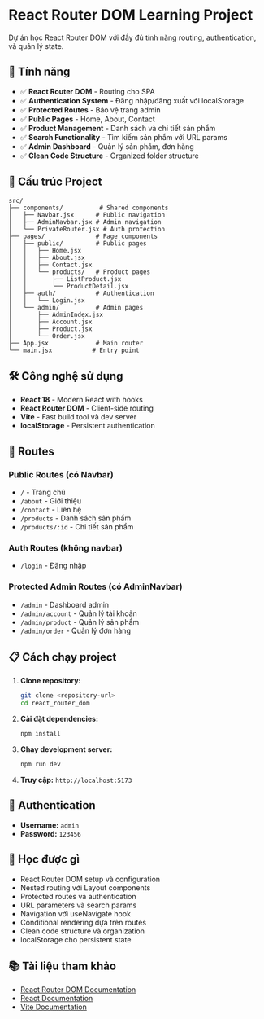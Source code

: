 # React Router DOM Learning Project

Dự án học React Router DOM với đầy đủ tính năng routing, authentication, và quản lý state.

## 🚀 Tính năng

- ✅ **React Router DOM** - Routing cho SPA
- ✅ **Authentication System** - Đăng nhập/đăng xuất với localStorage
- ✅ **Protected Routes** - Bảo vệ trang admin
- ✅ **Public Pages** - Home, About, Contact
- ✅ **Product Management** - Danh sách và chi tiết sản phẩm
- ✅ **Search Functionality** - Tìm kiếm sản phẩm với URL params
- ✅ **Admin Dashboard** - Quản lý sản phẩm, đơn hàng
- ✅ **Clean Code Structure** - Organized folder structure

## 📁 Cấu trúc Project

```
src/
├── components/          # Shared components
│   ├── Navbar.jsx      # Public navigation
│   ├── AdminNavbar.jsx # Admin navigation  
│   └── PrivateRouter.jsx # Auth protection
├── pages/              # Page components
│   ├── public/         # Public pages
│   │   ├── Home.jsx
│   │   ├── About.jsx
│   │   ├── Contact.jsx
│   │   └── products/   # Product pages
│   │       ├── ListProduct.jsx
│   │       └── ProductDetail.jsx
│   ├── auth/           # Authentication
│   │   └── Login.jsx
│   └── admin/          # Admin pages
│       ├── AdminIndex.jsx
│       ├── Account.jsx
│       ├── Product.jsx
│       └── Order.jsx
├── App.jsx             # Main router
└── main.jsx           # Entry point
```

## 🛠️ Công nghệ sử dụng

- **React 18** - Modern React with hooks
- **React Router DOM** - Client-side routing
- **Vite** - Fast build tool và dev server
- **localStorage** - Persistent authentication

## 🚦 Routes

### Public Routes (có Navbar)
- `/` - Trang chủ
- `/about` - Giới thiệu  
- `/contact` - Liên hệ
- `/products` - Danh sách sản phẩm
- `/products/:id` - Chi tiết sản phẩm

### Auth Routes (không navbar)
- `/login` - Đăng nhập

### Protected Admin Routes (có AdminNavbar)
- `/admin` - Dashboard admin
- `/admin/account` - Quản lý tài khoản
- `/admin/product` - Quản lý sản phẩm
- `/admin/order` - Quản lý đơn hàng

## 📋 Cách chạy project

1. **Clone repository:**
   ```bash
   git clone <repository-url>
   cd react_router_dom
   ```

2. **Cài đặt dependencies:**
   ```bash
   npm install
   ```

3. **Chạy development server:**
   ```bash
   npm run dev
   ```

4. **Truy cập:** `http://localhost:5173`

## 🔐 Authentication

- **Username:** `admin`
- **Password:** `123456`

## 🎯 Học được gì

- React Router DOM setup và configuration
- Nested routing với Layout components
- Protected routes và authentication
- URL parameters và search params
- Navigation với useNavigate hook
- Conditional rendering dựa trên routes
- Clean code structure và organization
- localStorage cho persistent state

## 📚 Tài liệu tham khảo

- [React Router DOM Documentation](https://reactrouter.com/)
- [React Documentation](https://react.dev/)
- [Vite Documentation](https://vitejs.dev/)

